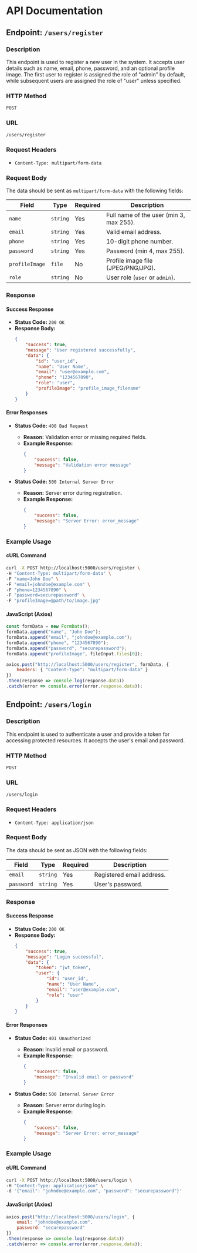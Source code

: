 # API Documentation

## Endpoint: `/users/register`

### Description
This endpoint is used to register a new user in the system. It accepts user details such as name, email, phone, password, and an optional profile image. The first user to register is assigned the role of "admin" by default, while subsequent users are assigned the role of "user" unless specified.

### HTTP Method
`POST`

### URL
`/users/register`

### Request Headers
- `Content-Type: multipart/form-data`

### Request Body
The data should be sent as `multipart/form-data` with the following fields:

| Field         | Type     | Required | Description                              |
|---------------|----------|----------|------------------------------------------|
| `name`        | `string` | Yes      | Full name of the user (min 3, max 255). |
| `email`       | `string` | Yes      | Valid email address.                    |
| `phone`       | `string` | Yes      | 10-digit phone number.                  |
| `password`    | `string` | Yes      | Password (min 4, max 255).              |
| `profileImage`| `file`   | No       | Profile image file (JPEG/PNG/JPG).      |
| `role`        | `string` | No       | User role (`user` or `admin`).          |

### Response

#### Success Response
- **Status Code:** `200 OK`
- **Response Body:**
  ```json
  {
      "success": true,
      "message": "User registered successfully",
      "data": {
          "id": "user_id",
          "name": "User Name",
          "email": "user@example.com",
          "phone": "1234567890",
          "role": "user",
          "profileImage": "profile_image_filename"
      }
  }
  ```

#### Error Responses
- **Status Code:** `400 Bad Request`
  - **Reason:** Validation error or missing required fields.
  - **Example Response:**
    ```json
    {
        "success": false,
        "message": "Validation error message"
    }
    ```

- **Status Code:** `500 Internal Server Error`
  - **Reason:** Server error during registration.
  - **Example Response:**
    ```json
    {
        "success": false,
        "message": "Server Error: error_message"
    }
    ```

### Example Usage
#### cURL Command
```bash
curl -X POST http://localhost:5000/users/register \
-H "Content-Type: multipart/form-data" \
-F "name=John Doe" \
-F "email=johndoe@example.com" \
-F "phone=1234567890" \
-F "password=securepassword" \
-F "profileImage=@path/to/image.jpg"
```

#### JavaScript (Axios)
```javascript
const formData = new FormData();
formData.append("name", "John Doe");
formData.append("email", "johndoe@example.com");
formData.append("phone", "1234567890");
formData.append("password", "securepassword");
formData.append("profileImage", fileInput.files[0]);

axios.post("http://localhost:5000/users/register", formData, {
    headers: { "Content-Type": "multipart/form-data" }
})
.then(response => console.log(response.data))
.catch(error => console.error(error.response.data));
```

## Endpoint: `/users/login`

### Description
This endpoint is used to authenticate a user and provide a token for accessing protected resources. It accepts the user's email and password.

### HTTP Method
`POST`

### URL
`/users/login`

### Request Headers
- `Content-Type: application/json`

### Request Body
The data should be sent as JSON with the following fields:

| Field      | Type     | Required | Description                  |
|------------|----------|----------|------------------------------|
| `email`    | `string` | Yes      | Registered email address.    |
| `password` | `string` | Yes      | User's password.             |

### Response

#### Success Response
- **Status Code:** `200 OK`
- **Response Body:**
  ```json
  {
      "success": true,
      "message": "Login successful",
      "data": {
          "token": "jwt_token",
          "user": {
              "id": "user_id",
              "name": "User Name",
              "email": "user@example.com",
              "role": "user"
          }
      }
  }
  ```

#### Error Responses
- **Status Code:** `401 Unauthorized`
  - **Reason:** Invalid email or password.
  - **Example Response:**
    ```json
    {
        "success": false,
        "message": "Invalid email or password"
    }
    ```

- **Status Code:** `500 Internal Server Error`
  - **Reason:** Server error during login.
  - **Example Response:**
    ```json
    {
        "success": false,
        "message": "Server Error: error_message"
    }
    ```

### Example Usage
#### cURL Command
```bash
curl -X POST http://localhost:5000/users/login \
-H "Content-Type: application/json" \
-d '{"email": "johndoe@example.com", "password": "securepassword"}'
```

#### JavaScript (Axios)
```javascript
axios.post("http://localhost:5000/users/login", {
    email: "johndoe@example.com",
    password: "securepassword"
})
.then(response => console.log(response.data))
.catch(error => console.error(error.response.data));
```
